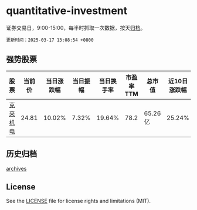 # quantitative-investment

证券交易日，9:00-15:00，每半时抓取一次数据，按天[归档](archives)。

`更新时间：2025-03-17 13:08:54 +0800`

## 强势股票

|股票|当前价|当日涨跌幅|当日振幅|当日换手率|市盈率TTM|总市值|近10日涨跌幅|
|----|----|----|----|----|----|----|----|
|[克来机电](https://xueqiu.com/S/SH603960)|24.81|10.02%|7.32%|19.64%|78.2|65.26亿|25.24%|

## 历史归档

[archives](archives)

## License

See the [LICENSE](LICENSE) file for license rights and limitations (MIT).